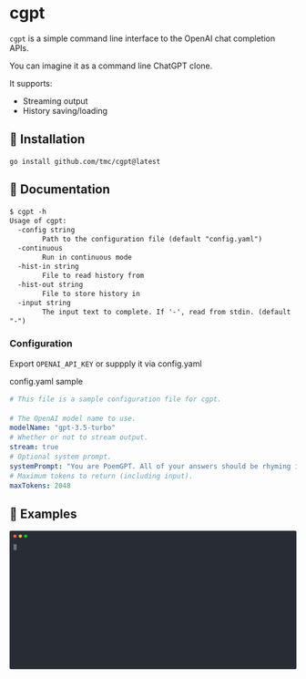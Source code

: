 # cgpt

`cgpt` is a simple command line interface to the OpenAI chat completion APIs.

You can imagine it as a command line ChatGPT clone.

It supports:
- Streaming output
- History saving/loading

## 🚀 Installation

```shell
go install github.com/tmc/cgpt@latest
```

## 📖 Documentation

```shell
$ cgpt -h
Usage of cgpt:
  -config string
    	Path to the configuration file (default "config.yaml")
  -continuous
    	Run in continuous mode
  -hist-in string
    	File to read history from
  -hist-out string
    	File to store history in
  -input string
    	The input text to complete. If '-', read from stdin. (default "-")
```

### Configuration

Export `OPENAI_API_KEY` or suppply it via config.yaml

config.yaml sample
```yaml
# This file is a sample configuration file for cgpt.

# The OpenAI model name to use.
modelName: "gpt-3.5-turbo"
# Whether or not to stream output.
stream: true
# Optional system prompt.
systemPrompt: "You are PoemGPT. All of your answers should be rhyming in nature"
# Maximum tokens to return (including input).
maxTokens: 2048
```

## 🎉 Examples

![sample session](./sample.svg)


